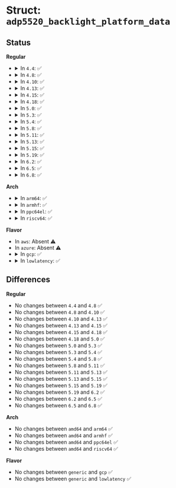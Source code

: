# Struct: <code>adp5520_backlight_platform_data</code>

## Status
<b>Regular</b>
<ul>
<li>
<details>
<summary>In <code>4.4</code>: ✅</summary>

```c
struct adp5520_backlight_platform_data {
    u8 fade_in;
    u8 fade_out;
    u8 fade_led_law;
    u8 en_ambl_sens;
    u8 abml_filt;
    u8 l1_daylight_max;
    u8 l1_daylight_dim;
    u8 l2_office_max;
    u8 l2_office_dim;
    u8 l3_dark_max;
    u8 l3_dark_dim;
    u8 l2_trip;
    u8 l2_hyst;
    u8 l3_trip;
    u8 l3_hyst;
};
```
</details>
</li>
<li>
<details>
<summary>In <code>4.8</code>: ✅</summary>

```c
struct adp5520_backlight_platform_data {
    u8 fade_in;
    u8 fade_out;
    u8 fade_led_law;
    u8 en_ambl_sens;
    u8 abml_filt;
    u8 l1_daylight_max;
    u8 l1_daylight_dim;
    u8 l2_office_max;
    u8 l2_office_dim;
    u8 l3_dark_max;
    u8 l3_dark_dim;
    u8 l2_trip;
    u8 l2_hyst;
    u8 l3_trip;
    u8 l3_hyst;
};
```
</details>
</li>
<li>
<details>
<summary>In <code>4.10</code>: ✅</summary>

```c
struct adp5520_backlight_platform_data {
    u8 fade_in;
    u8 fade_out;
    u8 fade_led_law;
    u8 en_ambl_sens;
    u8 abml_filt;
    u8 l1_daylight_max;
    u8 l1_daylight_dim;
    u8 l2_office_max;
    u8 l2_office_dim;
    u8 l3_dark_max;
    u8 l3_dark_dim;
    u8 l2_trip;
    u8 l2_hyst;
    u8 l3_trip;
    u8 l3_hyst;
};
```
</details>
</li>
<li>
<details>
<summary>In <code>4.13</code>: ✅</summary>

```c
struct adp5520_backlight_platform_data {
    u8 fade_in;
    u8 fade_out;
    u8 fade_led_law;
    u8 en_ambl_sens;
    u8 abml_filt;
    u8 l1_daylight_max;
    u8 l1_daylight_dim;
    u8 l2_office_max;
    u8 l2_office_dim;
    u8 l3_dark_max;
    u8 l3_dark_dim;
    u8 l2_trip;
    u8 l2_hyst;
    u8 l3_trip;
    u8 l3_hyst;
};
```
</details>
</li>
<li>
<details>
<summary>In <code>4.15</code>: ✅</summary>

```c
struct adp5520_backlight_platform_data {
    u8 fade_in;
    u8 fade_out;
    u8 fade_led_law;
    u8 en_ambl_sens;
    u8 abml_filt;
    u8 l1_daylight_max;
    u8 l1_daylight_dim;
    u8 l2_office_max;
    u8 l2_office_dim;
    u8 l3_dark_max;
    u8 l3_dark_dim;
    u8 l2_trip;
    u8 l2_hyst;
    u8 l3_trip;
    u8 l3_hyst;
};
```
</details>
</li>
<li>
<details>
<summary>In <code>4.18</code>: ✅</summary>

```c
struct adp5520_backlight_platform_data {
    u8 fade_in;
    u8 fade_out;
    u8 fade_led_law;
    u8 en_ambl_sens;
    u8 abml_filt;
    u8 l1_daylight_max;
    u8 l1_daylight_dim;
    u8 l2_office_max;
    u8 l2_office_dim;
    u8 l3_dark_max;
    u8 l3_dark_dim;
    u8 l2_trip;
    u8 l2_hyst;
    u8 l3_trip;
    u8 l3_hyst;
};
```
</details>
</li>
<li>
<details>
<summary>In <code>5.0</code>: ✅</summary>

```c
struct adp5520_backlight_platform_data {
    u8 fade_in;
    u8 fade_out;
    u8 fade_led_law;
    u8 en_ambl_sens;
    u8 abml_filt;
    u8 l1_daylight_max;
    u8 l1_daylight_dim;
    u8 l2_office_max;
    u8 l2_office_dim;
    u8 l3_dark_max;
    u8 l3_dark_dim;
    u8 l2_trip;
    u8 l2_hyst;
    u8 l3_trip;
    u8 l3_hyst;
};
```
</details>
</li>
<li>
<details>
<summary>In <code>5.3</code>: ✅</summary>

```c
struct adp5520_backlight_platform_data {
    u8 fade_in;
    u8 fade_out;
    u8 fade_led_law;
    u8 en_ambl_sens;
    u8 abml_filt;
    u8 l1_daylight_max;
    u8 l1_daylight_dim;
    u8 l2_office_max;
    u8 l2_office_dim;
    u8 l3_dark_max;
    u8 l3_dark_dim;
    u8 l2_trip;
    u8 l2_hyst;
    u8 l3_trip;
    u8 l3_hyst;
};
```
</details>
</li>
<li>
<details>
<summary>In <code>5.4</code>: ✅</summary>

```c
struct adp5520_backlight_platform_data {
    u8 fade_in;
    u8 fade_out;
    u8 fade_led_law;
    u8 en_ambl_sens;
    u8 abml_filt;
    u8 l1_daylight_max;
    u8 l1_daylight_dim;
    u8 l2_office_max;
    u8 l2_office_dim;
    u8 l3_dark_max;
    u8 l3_dark_dim;
    u8 l2_trip;
    u8 l2_hyst;
    u8 l3_trip;
    u8 l3_hyst;
};
```
</details>
</li>
<li>
<details>
<summary>In <code>5.8</code>: ✅</summary>

```c
struct adp5520_backlight_platform_data {
    u8 fade_in;
    u8 fade_out;
    u8 fade_led_law;
    u8 en_ambl_sens;
    u8 abml_filt;
    u8 l1_daylight_max;
    u8 l1_daylight_dim;
    u8 l2_office_max;
    u8 l2_office_dim;
    u8 l3_dark_max;
    u8 l3_dark_dim;
    u8 l2_trip;
    u8 l2_hyst;
    u8 l3_trip;
    u8 l3_hyst;
};
```
</details>
</li>
<li>
<details>
<summary>In <code>5.11</code>: ✅</summary>

```c
struct adp5520_backlight_platform_data {
    u8 fade_in;
    u8 fade_out;
    u8 fade_led_law;
    u8 en_ambl_sens;
    u8 abml_filt;
    u8 l1_daylight_max;
    u8 l1_daylight_dim;
    u8 l2_office_max;
    u8 l2_office_dim;
    u8 l3_dark_max;
    u8 l3_dark_dim;
    u8 l2_trip;
    u8 l2_hyst;
    u8 l3_trip;
    u8 l3_hyst;
};
```
</details>
</li>
<li>
<details>
<summary>In <code>5.13</code>: ✅</summary>

```c
struct adp5520_backlight_platform_data {
    u8 fade_in;
    u8 fade_out;
    u8 fade_led_law;
    u8 en_ambl_sens;
    u8 abml_filt;
    u8 l1_daylight_max;
    u8 l1_daylight_dim;
    u8 l2_office_max;
    u8 l2_office_dim;
    u8 l3_dark_max;
    u8 l3_dark_dim;
    u8 l2_trip;
    u8 l2_hyst;
    u8 l3_trip;
    u8 l3_hyst;
};
```
</details>
</li>
<li>
<details>
<summary>In <code>5.15</code>: ✅</summary>

```c
struct adp5520_backlight_platform_data {
    u8 fade_in;
    u8 fade_out;
    u8 fade_led_law;
    u8 en_ambl_sens;
    u8 abml_filt;
    u8 l1_daylight_max;
    u8 l1_daylight_dim;
    u8 l2_office_max;
    u8 l2_office_dim;
    u8 l3_dark_max;
    u8 l3_dark_dim;
    u8 l2_trip;
    u8 l2_hyst;
    u8 l3_trip;
    u8 l3_hyst;
};
```
</details>
</li>
<li>
<details>
<summary>In <code>5.19</code>: ✅</summary>

```c
struct adp5520_backlight_platform_data {
    u8 fade_in;
    u8 fade_out;
    u8 fade_led_law;
    u8 en_ambl_sens;
    u8 abml_filt;
    u8 l1_daylight_max;
    u8 l1_daylight_dim;
    u8 l2_office_max;
    u8 l2_office_dim;
    u8 l3_dark_max;
    u8 l3_dark_dim;
    u8 l2_trip;
    u8 l2_hyst;
    u8 l3_trip;
    u8 l3_hyst;
};
```
</details>
</li>
<li>
<details>
<summary>In <code>6.2</code>: ✅</summary>

```c
struct adp5520_backlight_platform_data {
    u8 fade_in;
    u8 fade_out;
    u8 fade_led_law;
    u8 en_ambl_sens;
    u8 abml_filt;
    u8 l1_daylight_max;
    u8 l1_daylight_dim;
    u8 l2_office_max;
    u8 l2_office_dim;
    u8 l3_dark_max;
    u8 l3_dark_dim;
    u8 l2_trip;
    u8 l2_hyst;
    u8 l3_trip;
    u8 l3_hyst;
};
```
</details>
</li>
<li>
<details>
<summary>In <code>6.5</code>: ✅</summary>

```c
struct adp5520_backlight_platform_data {
    u8 fade_in;
    u8 fade_out;
    u8 fade_led_law;
    u8 en_ambl_sens;
    u8 abml_filt;
    u8 l1_daylight_max;
    u8 l1_daylight_dim;
    u8 l2_office_max;
    u8 l2_office_dim;
    u8 l3_dark_max;
    u8 l3_dark_dim;
    u8 l2_trip;
    u8 l2_hyst;
    u8 l3_trip;
    u8 l3_hyst;
};
```
</details>
</li>
<li>
<details>
<summary>In <code>6.8</code>: ✅</summary>

```c
struct adp5520_backlight_platform_data {
    u8 fade_in;
    u8 fade_out;
    u8 fade_led_law;
    u8 en_ambl_sens;
    u8 abml_filt;
    u8 l1_daylight_max;
    u8 l1_daylight_dim;
    u8 l2_office_max;
    u8 l2_office_dim;
    u8 l3_dark_max;
    u8 l3_dark_dim;
    u8 l2_trip;
    u8 l2_hyst;
    u8 l3_trip;
    u8 l3_hyst;
};
```
</details>
</li>
</ul>
<b>Arch</b>
<ul>
<li>
<details>
<summary>In <code>arm64</code>: ✅</summary>

```c
struct adp5520_backlight_platform_data {
    u8 fade_in;
    u8 fade_out;
    u8 fade_led_law;
    u8 en_ambl_sens;
    u8 abml_filt;
    u8 l1_daylight_max;
    u8 l1_daylight_dim;
    u8 l2_office_max;
    u8 l2_office_dim;
    u8 l3_dark_max;
    u8 l3_dark_dim;
    u8 l2_trip;
    u8 l2_hyst;
    u8 l3_trip;
    u8 l3_hyst;
};
```
</details>
</li>
<li>
<details>
<summary>In <code>armhf</code>: ✅</summary>

```c
struct adp5520_backlight_platform_data {
    u8 fade_in;
    u8 fade_out;
    u8 fade_led_law;
    u8 en_ambl_sens;
    u8 abml_filt;
    u8 l1_daylight_max;
    u8 l1_daylight_dim;
    u8 l2_office_max;
    u8 l2_office_dim;
    u8 l3_dark_max;
    u8 l3_dark_dim;
    u8 l2_trip;
    u8 l2_hyst;
    u8 l3_trip;
    u8 l3_hyst;
};
```
</details>
</li>
<li>
<details>
<summary>In <code>ppc64el</code>: ✅</summary>

```c
struct adp5520_backlight_platform_data {
    u8 fade_in;
    u8 fade_out;
    u8 fade_led_law;
    u8 en_ambl_sens;
    u8 abml_filt;
    u8 l1_daylight_max;
    u8 l1_daylight_dim;
    u8 l2_office_max;
    u8 l2_office_dim;
    u8 l3_dark_max;
    u8 l3_dark_dim;
    u8 l2_trip;
    u8 l2_hyst;
    u8 l3_trip;
    u8 l3_hyst;
};
```
</details>
</li>
<li>
<details>
<summary>In <code>riscv64</code>: ✅</summary>

```c
struct adp5520_backlight_platform_data {
    u8 fade_in;
    u8 fade_out;
    u8 fade_led_law;
    u8 en_ambl_sens;
    u8 abml_filt;
    u8 l1_daylight_max;
    u8 l1_daylight_dim;
    u8 l2_office_max;
    u8 l2_office_dim;
    u8 l3_dark_max;
    u8 l3_dark_dim;
    u8 l2_trip;
    u8 l2_hyst;
    u8 l3_trip;
    u8 l3_hyst;
};
```
</details>
</li>
</ul>
<b>Flavor</b>
<ul>
<li>
In <code>aws</code>: Absent ⚠️
</li>
<li>
In <code>azure</code>: Absent ⚠️
</li>
<li>
<details>
<summary>In <code>gcp</code>: ✅</summary>

```c
struct adp5520_backlight_platform_data {
    u8 fade_in;
    u8 fade_out;
    u8 fade_led_law;
    u8 en_ambl_sens;
    u8 abml_filt;
    u8 l1_daylight_max;
    u8 l1_daylight_dim;
    u8 l2_office_max;
    u8 l2_office_dim;
    u8 l3_dark_max;
    u8 l3_dark_dim;
    u8 l2_trip;
    u8 l2_hyst;
    u8 l3_trip;
    u8 l3_hyst;
};
```
</details>
</li>
<li>
<details>
<summary>In <code>lowlatency</code>: ✅</summary>

```c
struct adp5520_backlight_platform_data {
    u8 fade_in;
    u8 fade_out;
    u8 fade_led_law;
    u8 en_ambl_sens;
    u8 abml_filt;
    u8 l1_daylight_max;
    u8 l1_daylight_dim;
    u8 l2_office_max;
    u8 l2_office_dim;
    u8 l3_dark_max;
    u8 l3_dark_dim;
    u8 l2_trip;
    u8 l2_hyst;
    u8 l3_trip;
    u8 l3_hyst;
};
```
</details>
</li>
</ul>

## Differences
<b>Regular</b>
<ul>
<li>
No changes between <code>4.4</code> and <code>4.8</code> ✅
</li>
<li>
No changes between <code>4.8</code> and <code>4.10</code> ✅
</li>
<li>
No changes between <code>4.10</code> and <code>4.13</code> ✅
</li>
<li>
No changes between <code>4.13</code> and <code>4.15</code> ✅
</li>
<li>
No changes between <code>4.15</code> and <code>4.18</code> ✅
</li>
<li>
No changes between <code>4.18</code> and <code>5.0</code> ✅
</li>
<li>
No changes between <code>5.0</code> and <code>5.3</code> ✅
</li>
<li>
No changes between <code>5.3</code> and <code>5.4</code> ✅
</li>
<li>
No changes between <code>5.4</code> and <code>5.8</code> ✅
</li>
<li>
No changes between <code>5.8</code> and <code>5.11</code> ✅
</li>
<li>
No changes between <code>5.11</code> and <code>5.13</code> ✅
</li>
<li>
No changes between <code>5.13</code> and <code>5.15</code> ✅
</li>
<li>
No changes between <code>5.15</code> and <code>5.19</code> ✅
</li>
<li>
No changes between <code>5.19</code> and <code>6.2</code> ✅
</li>
<li>
No changes between <code>6.2</code> and <code>6.5</code> ✅
</li>
<li>
No changes between <code>6.5</code> and <code>6.8</code> ✅
</li>
</ul>
<b>Arch</b>
<ul>
<li>
No changes between <code>amd64</code> and <code>arm64</code> ✅
</li>
<li>
No changes between <code>amd64</code> and <code>armhf</code> ✅
</li>
<li>
No changes between <code>amd64</code> and <code>ppc64el</code> ✅
</li>
<li>
No changes between <code>amd64</code> and <code>riscv64</code> ✅
</li>
</ul>
<b>Flavor</b>
<ul>
<li>
No changes between <code>generic</code> and <code>gcp</code> ✅
</li>
<li>
No changes between <code>generic</code> and <code>lowlatency</code> ✅
</li>
</ul>

